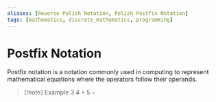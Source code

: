 ```yaml
---
aliases: [Reverse Polish Notation, Polish Postfix Notation]
tags: [mathematics, discrete_mathematics, programming]
---
```


# Postfix Notation

Postfix notation is a notation commonly used in computing to represent mathematical equations where the operators follow their operands.

>[!note] Example
>$3 \; 4 \; + \; 5 \; -$
